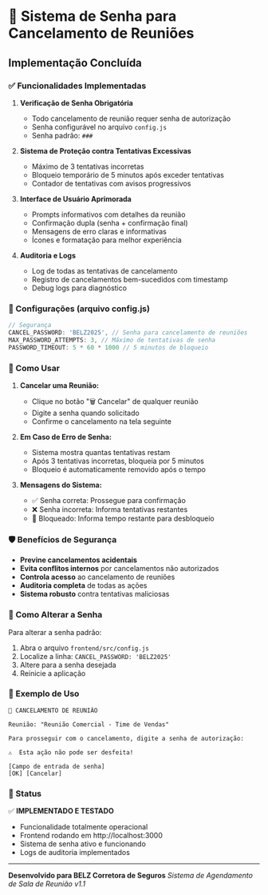 # 🔐 Sistema de Senha para Cancelamento de Reuniões

## Implementação Concluída

### ✅ Funcionalidades Implementadas

1. **Verificação de Senha Obrigatória**
   - Todo cancelamento de reunião requer senha de autorização
   - Senha configurável no arquivo `config.js`
   - Senha padrão: `###`

2. **Sistema de Proteção contra Tentativas Excessivas**
   - Máximo de 3 tentativas incorretas
   - Bloqueio temporário de 5 minutos após exceder tentativas
   - Contador de tentativas com avisos progressivos

3. **Interface de Usuário Aprimorada**
   - Prompts informativos com detalhes da reunião
   - Confirmação dupla (senha + confirmação final)
   - Mensagens de erro claras e informativas
   - Ícones e formatação para melhor experiência

4. **Auditoria e Logs**
   - Log de todas as tentativas de cancelamento
   - Registro de cancelamentos bem-sucedidos com timestamp
   - Debug logs para diagnóstico

### 🔧 Configurações (arquivo config.js)

```javascript
// Segurança
CANCEL_PASSWORD: 'BELZ2025', // Senha para cancelamento de reuniões
MAX_PASSWORD_ATTEMPTS: 3, // Máximo de tentativas de senha
PASSWORD_TIMEOUT: 5 * 60 * 1000 // 5 minutos de bloqueio
```

### 🎯 Como Usar

1. **Cancelar uma Reunião:**
   - Clique no botão "🗑️ Cancelar" de qualquer reunião
   - Digite a senha quando solicitado
   - Confirme o cancelamento na tela seguinte

2. **Em Caso de Erro de Senha:**
   - Sistema mostra quantas tentativas restam
   - Após 3 tentativas incorretas, bloqueia por 5 minutos
   - Bloqueio é automaticamente removido após o tempo

3. **Mensagens do Sistema:**
   - ✅ Senha correta: Prossegue para confirmação
   - ❌ Senha incorreta: Informa tentativas restantes
   - 🚫 Bloqueado: Informa tempo restante para desbloqueio

### 🛡️ Benefícios de Segurança

- **Previne cancelamentos acidentais** 
- **Evita conflitos internos** por cancelamentos não autorizados
- **Controla acesso** ao cancelamento de reuniões
- **Auditoria completa** de todas as ações
- **Sistema robusto** contra tentativas maliciosas

### 🔄 Como Alterar a Senha

Para alterar a senha padrão:

1. Abra o arquivo `frontend/src/config.js`
2. Localize a linha: `CANCEL_PASSWORD: 'BELZ2025'`
3. Altere para a senha desejada
4. Reinicie a aplicação

### 📝 Exemplo de Uso

```
🔐 CANCELAMENTO DE REUNIÃO

Reunião: "Reunião Comercial - Time de Vendas"

Para prosseguir com o cancelamento, digite a senha de autorização:

⚠️  Esta ação não pode ser desfeita!

[Campo de entrada de senha]
[OK] [Cancelar]
```

### 🚀 Status

✅ **IMPLEMENTADO E TESTADO**
- Funcionalidade totalmente operacional
- Frontend rodando em http://localhost:3000
- Sistema de senha ativo e funcionando
- Logs de auditoria implementados

---

**Desenvolvido para BELZ Corretora de Seguros**
*Sistema de Agendamento de Sala de Reunião v1.1*
